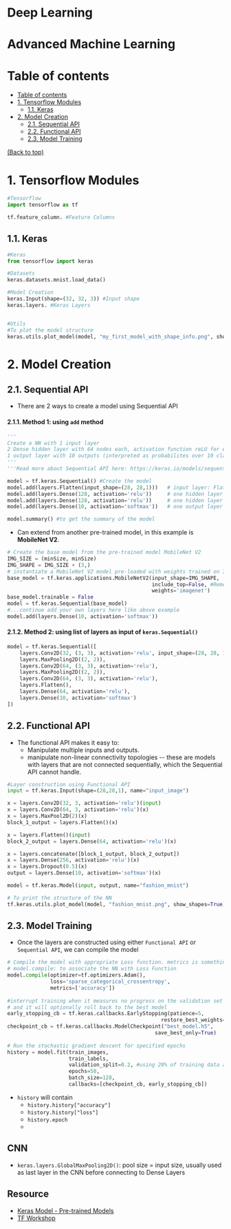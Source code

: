 # Deep Learning
# Advanced Machine Learning

# Table of contents
- [Table of contents](#table-of-contents)
- [1. Tensorflow Modules](#1-tensorflow-modules)
  - [1.1. Keras](#11-keras)  
- [2. Model Creation](#2-model-creation)
  - [2.1. Sequential API](#21-sequential-api)
  - [2.2. Functional API](#22-functional-api)
  - [2.3. Model Training](#23-model-training)   


[(Back to top)](#table-of-contents)

# 1. Tensorflow Modules
```Python
#Tensorflow
import tensorflow as tf

tf.feature_column. #Feature Columns
```
## 1.1. Keras 
```Python
#Keras
from tensorflow import keras

#Datasets
keras.datasets.mnist.load_data()

#Model Creation 
keras.Input(shape=(32, 32, 3)) #Input shape
keras.layers. #Keras Layers


#Utils
#To plot the model structure 
keras.utils.plot_model(model, "my_first_model_with_shape_info.png", show_shapes=True)
```

# 2. Model Creation
## 2.1. Sequential API
- There are 2 ways to create a model using Sequential API
#### 2.1.1. Method 1: using `add` method
```Python
'''
Create a NN with 1 input layer
2 Dense hidden layer with 64 nodes each, activation function reLU for each node
1 output layer with 10 outputs (interpreted as probabilites over 10 classes)
'''
'''Read more about Sequential API here: https://keras.io/models/sequential/'''

model = tf.keras.Sequential() #Create the model
model.add(layers.Flatten(input_shape=(28, 28,1)))   # input layer: Flatten = to flatten I/p to 1-d: single list of i/p neuron corresponding to each pixel
model.add(layers.Dense(128, activation='relu'))     # one hidden layer
model.add(layers.Dense(128, activation='relu'))     # one hidden layer
model.add(layers.Dense(10, activation='softmax'))   # one output layer with 10 outputs (From 0 to 9)

model.summary() #to get the summary of the model
```
- Can extend from another pre-trained model, in this example is **MobileNet V2**.
```Python
# Create the base model from the pre-trained model MobileNet V2
IMG_SIZE = (minSize, minSize)
IMG_SHAPE = IMG_SIZE + (3,)
# instantiate a MobileNet V2 model pre-loaded with weights trained on ImageNet
base_model = tf.keras.applications.MobileNetV2(input_shape=IMG_SHAPE,
                                               include_top=False, #Remove the final outut layer
                                               weights='imagenet')
base_model.trainable = False
model = tf.keras.Sequential(base_model)
#...continue add your own layers here like above example
model.add(layers.Dense(10, activation='softmax'))
```
#### 2.1.2. Method 2: using list of layers as input of `keras.Sequential()`
```Python
model = tf.keras.Sequential([
    layers.Conv2D(32, (3, 3), activation='relu', input_shape=(28, 28, 1)),
    layers.MaxPooling2D((2, 2)),
    layers.Conv2D(64, (3, 3), activation='relu'),
    layers.MaxPooling2D((2, 2)),
    layers.Conv2D(64, (3, 3), activation='relu'),
    layers.Flatten(),
    layers.Dense(64, activation='relu'),
    layers.Dense(10, activation='softmax')
])
```

## 2.2. Functional API
- The functional API makes it easy to:
  - Manipulate multiple inputs and outputs. 
  - manipulate non-linear connectivity topologies -- these are models with layers that are not connected sequentially, which the Sequential API cannot handle.

```Python
#Layer construction using Functional API
input = tf.keras.Input(shape=(28,28,1), name="input_image")

x = layers.Conv2D(32, 3, activation='relu')(input)
x = layers.Conv2D(64, 3, activation='relu')(x)
x = layers.MaxPool2D(2)(x)
block_1_output = layers.Flatten()(x)

x = layers.Flatten()(input)
block_2_output = layers.Dense(64, activation='relu')(x)

x = layers.concatenate([block_1_output, block_2_output])
x = layers.Dense(256, activation='relu')(x)
x = layers.Dropout(0.5)(x)
output = layers.Dense(10, activation='softmax')(x)

model = tf.keras.Model(input, output, name="fashion_mnist") 

# To print the structure of the NN
tf.keras.utils.plot_model(model, "fashion_mnist.png", show_shapes=True)
```

## 2.3. Model Training
- Once the layers are constructed using either `Functional API` or `Sequential API`, we can compile the model
```Python
# Compile the model with appropriate Loss function. metrics is something you can monitor (but model does not optimize metrc)
# model.compile: to associate the NN with Loss Function
model.compile(optimizer=tf.optimizers.Adam(), 
              loss='sparse_categorical_crossentropy',
              metrics=['accuracy'])
              
#interrupt training when it measures no progress on the validation set for a number of epochs (defined by the patience argument), 
# and it will optionally roll back to the best model
early_stopping_cb = tf.keras.callbacks.EarlyStopping(patience=5,
                                                  restore_best_weights=True)
checkpoint_cb = tf.keras.callbacks.ModelCheckpoint("best_model.h5",
                                                save_best_only=True)
                                                
# Run the stochastic gradient descent for specified epochs
history = model.fit(train_images, 
                    train_labels, 
                    validation_split=0.2, #using 20% of training data as validation
                    epochs=50,
                    batch_size=128,
                    callbacks=[checkpoint_cb, early_stopping_cb])
```
- `history` will contain
  - `history.history["accuracy"]`
  - `history.history["loss"]`
  - `history.epoch`
  - 
## CNN
- `keras.layers.GlobalMaxPooling2D()`: pool size = input size, usually used as last layer in the CNN before connecting to Dense Layers


## Resource
- [Keras Model - Pre-trained Models](https://keras.io/api/applications/)
- [TF Workshop](https://github.com/random-forests/tensorflow-workshop)
